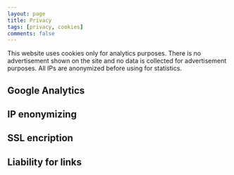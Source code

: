 ```yaml
---
layout: page
title: Privacy
tags: [privacy, cookies]
comments: false
---
```


This website uses cookies only for analytics purposes. There is no advertisement shown on the site and no data is collected for advertisement purposes. All IPs are anonymized before using for statistics.

## Google Analytics

## IP enonymizing

## SSL encription

## Liability for links
